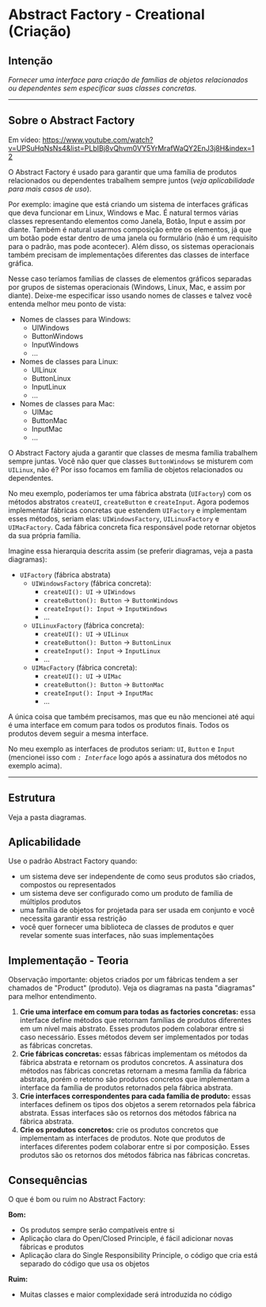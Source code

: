 # Abstract Factory - Creational (Criação)

## Intenção

*Fornecer uma interface para criação de famílias de objetos relacionados ou dependentes sem especificar suas classes concretas.*

---

## Sobre o Abstract Factory

Em vídeo: https://www.youtube.com/watch?v=UPSuHqNsNs4&list=PLbIBj8vQhvm0VY5YrMrafWaQY2EnJ3j8H&index=12

O Abstract Factory é usado para garantir que uma família de produtos relacionados ou dependentes trabalhem sempre juntos (*veja aplicabilidade para mais casos de uso*).

Por exemplo: imagine que está criando um sistema de interfaces gráficas que deva funcionar em Linux, Windows e Mac. É natural termos várias classes representando elementos como Janela, Botão, Input e assim por diante. Também é natural usarmos composição entre os elementos, já que um botão pode estar dentro de uma janela ou formulário (não é um requisito para o padrão, mas pode acontecer). Além disso, os sistemas operacionais também precisam de implementações diferentes das classes de interface gráfica.

Nesse caso teríamos famílias de classes de elementos gráficos separadas por grupos de sistemas operacionais (Windows, Linux, Mac, e assim por diante). Deixe-me especificar isso usando nomes de classes e talvez você entenda melhor meu ponto de vista:

- Nomes de classes para Windows:
  - UIWindows
  - ButtonWindows
  - InputWindows
  - ...
- Nomes de classes para Linux:
  - UILinux
  - ButtonLinux
  - InputLinux
  - ...
- Nomes de classes para Mac:
  - UIMac
  - ButtonMac
  - InputMac
  - ...

O Abstract Factory ajuda a garantir que classes de mesma família trabalhem sempre juntas. Você não quer que classes `ButtonWindows` se misturem com `UILinux`, não é? Por isso focamos em família de objetos relacionados ou dependentes.

No meu exemplo, poderíamos ter uma fábrica abstrata (`UIFactory`) com os métodos abstratos `createUI`, `createButton` e `createInput`. Agora podemos implementar fábricas concretas que estendem `UIFactory` e implementam esses métodos, seriam elas: `UIWindowsFactory`, `UILinuxFactory` e `UIMacFactory`. Cada fábrica concreta fica responsável pode retornar objetos da sua própria família.

Imagine essa hierarquia descrita assim (se preferir diagramas, veja a pasta diagramas):

- `UIFactory` (fábrica abstrata)
  - `UIWindowsFactory` (fábrica concreta):
    - `createUI(): UI` -> `UIWindows`
    - `createButton(): Button` -> `ButtonWindows`
    - `createInput(): Input` -> `InputWindows`
    - ...
  - `UILinuxFactory` (fábrica concreta):
    - `createUI(): UI` -> `UILinux`
    - `createButton(): Button` -> `ButtonLinux`
    - `createInput(): Input` -> `InputLinux`
    - ...
  - `UIMacFactory` (fábrica concreta):
    - `createUI(): UI` -> `UIMac`
    - `createButton(): Button` -> `ButtonMac`
    - `createInput(): Input` -> `InputMac`
    - ...

A única coisa que também precisamos, mas que eu não mencionei até aqui é uma interface em comum para todos os produtos finais. Todos os produtos devem seguir a mesma interface.

No meu exemplo as interfaces de produtos seriam: `UI`, `Button` e `Input` (mencionei isso com *`: Interface`* logo após a assinatura dos métodos no exemplo acima).

---

## Estrutura

Veja a pasta diagramas.

## Aplicabilidade

Use o padrão Abstract Factory quando:

- um sistema deve ser independente de como seus produtos são criados, compostos ou representados
- um sistema deve ser configurado como um produto de família de múltiplos produtos
- uma família de objetos for projetada para ser usada em conjunto e você necessita garantir essa restrição
- você quer fornecer uma biblioteca de classes de produtos e quer revelar somente suas interfaces, não suas implementações

## Implementação - Teoria

Observação importante: objetos criados por um fábricas tendem a ser chamados de "Product" (produto). Veja os diagramas na pasta "diagramas" para melhor entendimento.

1. **Crie uma interface em comum para todas as factories concretas:** essa interface define métodos que retornam famílias de produtos diferentes em um nível mais abstrato. Esses produtos podem colaborar entre si caso necessário. Esses métodos devem ser implementados por todas as fábricas concretas.
2. **Crie fábricas concretas:** essas fábricas implementam os métodos da fábrica abstrata e retornam os produtos concretos. A assinatura dos métodos nas fábricas concretas retornam a mesma família da fábrica abstrata, porém o retorno são produtos concretos que implementam a interface da família de produtos retornados pela fábrica abstrata.
3. **Crie interfaces correspondentes para cada família de produto:** essas interfaces definem os tipos dos objetos a serem retornados pela fábrica abstrata. Essas interfaces são os retornos dos métodos fábrica na fábrica abstrata.
4. **Crie os produtos concretos:** crie os produtos concretos que implementam as interfaces de produtos. Note que produtos de interfaces diferentes podem colaborar entre si por composição. Esses produtos são os retornos dos métodos fábrica nas fábricas concretas.

## Consequências

O que é bom ou ruim no Abstract Factory:

**Bom:**
- Os produtos sempre serão compatíveis entre si
- Aplicação clara do Open/Closed Principle, é fácil adicionar novas fábricas e produtos
- Aplicação clara do Single Responsibility Principle, o código que cria está separado do código que usa os objetos

**Ruim:**
- Muitas classes e maior complexidade será introduzida no código

